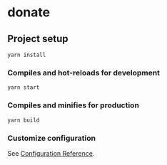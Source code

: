 # donate

## Project setup
```
yarn install
```

### Compiles and hot-reloads for development
```
yarn start
```

### Compiles and minifies for production
```
yarn build
```
### Customize configuration
See [Configuration Reference](https://cli.vuejs.org/config/).
